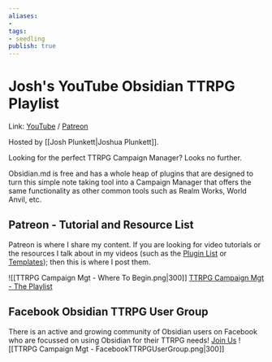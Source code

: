 ```yaml
---
aliases: 
- 
tags:
- seedling
publish: true
---
```

# Josh's YouTube Obsidian TTRPG Playlist
Link: [YouTube](https://youtube.com/playlist?list=PLV5XWfKkFpk7MJTKv5YdSSpT9b-vLslWu) / [Patreon](https://www.patreon.com/JPlunkett)

Hosted by [[Josh Plunkett|Joshua Plunkett]].

Looking for the perfect TTRPG Campaign Manager? Looks no further.

Obsidian.md is free and has a whole heap of plugins that are designed to turn this simple note taking tool into a Campaign Manager that offers the same functionality as other common tools such as Realm Works, World Anvil, etc. 

## Patreon - Tutorial and Resource List
Patreon is where I share my content. If you are looking for video tutorials or the resources I talk about in my videos (such as the [Plugin List](https://www.patreon.com/posts/59873493) or [Templates](https://www.patreon.com/posts/59509023)); then this is where I post them. 

![[TTRPG Campaign Mgt - Where To Begin.png|300]]
[TTRPG Campaign Mgt - The Playlist](https://www.patreon.com/JPlunkett)

## Facebook Obsidian TTRPG User Group
There is an active and growing community of Obsidian users on Facebook who are focussed on using Obsidian for their TTRPG needs! [Join Us](https://www.facebook.com/groups/obsidianttrpgusers)
![[TTRPG Campaign Mgt - FacebookTTRPGUserGroup.png|300]]
